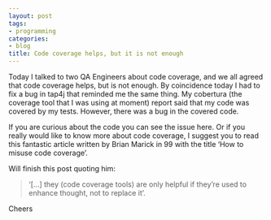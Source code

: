 ```yaml
---
layout: post
tags:
- programming
categories:
- blog
title: Code coverage helps, but it is not enough
---
```


Today I talked to two QA Engineers about code coverage, and we all agreed that code coverage helps, but is
not enough. By coincidence today I had to fix a bug in tap4j that reminded me the same thing. My
cobertura (the coverage tool that I was using at moment) report said that my code was covered by my tests.
However, there was a bug in the covered code. 

If you are curious about the code you can see the issue here. Or if you really would like to know more
about code coverage, I suggest you to read this fantastic article written by Brian Marick in 99 with the
title ‘How to misuse code coverage’. 

Will finish this post quoting him:

>‘[…] they (code coverage tools) are only helpful if they’re used to enhance thought, not to replace it’.

Cheers
